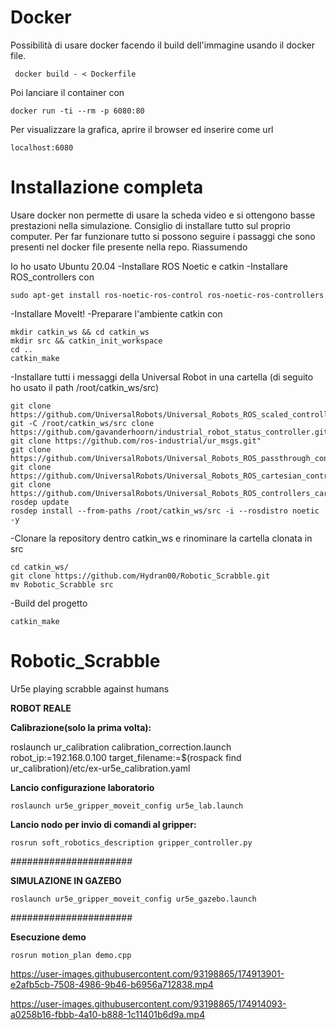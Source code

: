 
# Docker
Possibilità di usare docker facendo il build dell'immagine usando il docker file. 

```
 docker build - < Dockerfile
```
Poi lanciare il container con 
```
docker run -ti --rm -p 6080:80
```
Per visualizzare la grafica, aprire il browser ed inserire come url 
```
localhost:6080
```

# Installazione completa
Usare docker non permette di usare la scheda video e si ottengono basse prestazioni nella simulazione. Consiglio di installare tutto sul proprio computer. Per far funzionare tutto si possono seguire i passaggi che sono presenti nel docker file presente nella repo. Riassumendo

Io ho usato Ubuntu 20.04
-Installare ROS Noetic e catkin
-Installare ROS_controllers con
```
sudo apt-get install ros-noetic-ros-control ros-noetic-ros-controllers
```
-Installare MoveIt!
-Preparare l'ambiente catkin con
```
mkdir catkin_ws && cd catkin_ws
mkdir src && catkin_init_workspace
cd ..
catkin_make
```
-Installare tutti i messaggi della Universal Robot in una cartella (di seguito ho usato il path /root/catkin_ws/src)
```
git clone https://github.com/UniversalRobots/Universal_Robots_ROS_scaled_controllers.git"
git -C /root/catkin_ws/src clone https://github.com/gavanderhoorn/industrial_robot_status_controller.git"
git clone https://github.com/ros-industrial/ur_msgs.git"
git clone https://github.com/UniversalRobots/Universal_Robots_ROS_passthrough_controllers"
git clone https://github.com/UniversalRobots/Universal_Robots_ROS_cartesian_control_msgs/"
git clone https://github.com/UniversalRobots/Universal_Robots_ROS_controllers_cartesian"
rosdep update 
rosdep install --from-paths /root/catkin_ws/src -i --rosdistro noetic -y
```
-Clonare la repository dentro catkin_ws e rinominare la cartella clonata in src
```
cd catkin_ws/
git clone https://github.com/Hydran00/Robotic_Scrabble.git
mv Robotic_Scrabble src
```
-Build del progetto
```
catkin_make
```

















# Robotic_Scrabble
Ur5e playing scrabble against humans

**ROBOT REALE**

**Calibrazione(solo la prima volta):**

roslaunch ur_calibration calibration_correction.launch  robot_ip:=192.168.0.100 target_filename:=$(rospack find ur_calibration)/etc/ex-ur5e_calibration.yaml 

**Lancio configurazione laboratorio**

```
roslaunch ur5e_gripper_moveit_config ur5e_lab.launch
```

**Lancio nodo per invio di comandi al gripper:**

```
rosrun soft_robotics_description gripper_controller.py
```

######################

**SIMULAZIONE IN GAZEBO** 

```
roslaunch ur5e_gripper_moveit_config ur5e_gazebo.launch
```
######################

**Esecuzione demo**

```
rosrun motion_plan demo.cpp
```



https://user-images.githubusercontent.com/93198865/174913901-e2afb5cb-7508-4986-9b46-b6956a712838.mp4



https://user-images.githubusercontent.com/93198865/174914093-a0258b16-fbbb-4a10-b888-1c11401b6d9a.mp4


